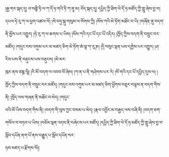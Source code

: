 ﻿  
།རྒྱ་གར་སྐད་དུ། བ་སནྟི་ཏི་ལ་ཀ་དོ་ཧ་གའི་ཏི་ཀ་ནཱ་མ། བོད་སྐད་དུ། དཔྱིད་ཀྱི་ཐིག་ལེ་དོ་ཧ་མཛོད་ཀྱི་གླུ་ཞེས་བྱ་བ། དཔལ་ཧེ་རུ་ཀ་ལ་ཕྱག་འཚལ་ལོ། །སེ་བཧུ་སྐུ་གསུམ་ལ་སོགས་ཀྱི། །སོས་ཀའི་མེ་ཏོག་མཐོང་བ་ཡི། །གཞོན་ནུ་བདག་  
ནི་མྱོས་པར་འགྱུར། །ཧེ་རུ་ཀ་ལ་ཆགས་པ་ཡིས། །སོས་ཀའི་དང་པོ་དང་པོ་འདིར། །ཁྱོད་ཀྱིས་བདག་ནི་བསྲུང་བར་མཛོད། །གདུང་བས་འགུམ་པར་མ་མཛད་ཅིག་མེ་ཏོག་ཨཾ་བྷ་ཀ་རུ་ཎ། །དྲི་བསུང་ལྡན་པས་དགྱེས་པར་འགྱུར། །ཤ་རིས་པས་ནི་བརྡུངས་པས་བརྡུངས། །མེ་མར་  
ཁུར་ནས་ཙཎྜ་ལཱི། །རི་མོ་བདག་ལ་འབབ་བོ་ཞེས། །ཀ་ན་པ་ནི་གཤེགས་པར་རེ། །སོ་གའི་དང་པོ་དཔྱིད་དུས་ལ། །ཁྱོད་ཀྱིས་བདག་ནི་བསྲུང་བར་མཛོད། །གདུང་བས་འགུམ་པར་མ་མཛད་ཅིག་ཕྱོགས་བཅུར་བལྟས་ན་བདག་གིས་ནི། །ཁྱོད་ལས་གཞན་ནི་མཐོང་བ་མེད། །གདུང་  
བའི་མོ་ཡིས་བདག་གིས་ནི། །བདག་གི་ལུས་ཀྱང་བསམ་པ་མེད། །རྣལ་འབྱོར་མ་བརྒྱད་ལས་བཞི་ནི། །བདག་ཅག་གསོལ་བ་བཏབ་པ་ཡིས། །བཅོམ་ལྡན་འདས་ནི་བཞེངས་པར་མཛོད། །དཔྱིད་ཀྱི་ཐིག་ལེ་དོ་ཧ་མཛོད་ཀྱི་གླུ་ཞེས་བྱ་བ་སློབ་དཔོན་ནག་པོ་ནས་བརྒྱུད་པ་སློབ་དཔོན་སར་  
ཧས་མཛད་པ་རྫོགས་སོ།།  
  
